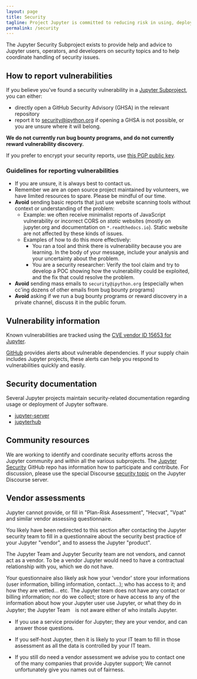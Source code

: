 ```yaml
---
layout: page
title: Security
tagline: Project Jupyter is committed to reducing risk in using, deploying, operating, or developing Jupyter software.
permalink: /security
---
```


The Jupyter Security Subproject exists to provide help and advice to Jupyter
users, operators, and developers on security topics and to help coordinate handling
of security issues.

## How to report vulnerabilities

If you believe you've found a security vulnerability in a [Jupyter Subproject](https://jupyter.org/governance/list_of_subprojects.html),
you can either:

 - directly open a GitHub Security Advisory (GHSA) in the relevant repository
 - report it to [security@ipython.org](mailto:security@ipython.org) if opening a GHSA is not possible, or you are unsure
   where it will belong.

**We do not currently run bug bounty programs, and do not currently reward
vulnerability discovery.**

If you prefer to encrypt your security reports, use [this PGP public key](assets/ipython_security.asc).

### Guidelines for reporting vulnerabilities

- If you are unsure, it is always best to contact us.
- Remember we are an open source project maintained by volunteers, we have limited resources to spare. Please be mindful of our time.
- **Avoid** sending basic reports that just use website scanning tools without context or understanding of the problem:
   - Example: we often receive minimalist reports of JavaScript vulnerability or incorrect CORS on
     _static_ websites (mostly on jupyter.org and documentation on `*.readthedocs.io`). Static website are not affected by these kinds of issues.
   - Examples of how to do this more effectively:
     - You ran a tool and think there is vulnerability because you are learning. In the body of your message, include your analysis and your uncertainty about the problem.
     - You are a security researcher: Verify the tool claim and try to develop
       a POC showing how the vulnerability could be exploited, and the fix that could resolve the problem.
- **Avoid** sending mass emails to `security@ipython.org` (especially when cc'ing dozens of other emails from bug bounty programs)
- **Avoid** asking if we run a bug bounty programs or reward discovery in a private channel, discuss it in the public forum.


## Vulnerability information

Known vulnerabilities are tracked using the [CVE vendor ID 15653 for Jupyter](https://www.cvedetails.com/vulnerability-list/vendor_id-15653/Jupyter.html).

[GitHub](https://docs.github.com/en/code-security/supply-chain-security/managing-vulnerabilities-in-your-projects-dependencies/about-alerts-for-vulnerable-dependencies) provides alerts about vulnerable dependencies.
If your supply chain includes Jupyter projects, these alerts can help you respond to vulnerabilities quickly and easily.

## Security documentation

Several Jupyter projects maintain security-related documentation regarding usage or deployment of
Jupyter software.

- [jupyter-server](https://jupyter-server.readthedocs.io/en/latest/operators/security.html)
- [jupyterhub](https://jupyterhub.readthedocs.io/en/stable/reference/websecurity.html)

## Community resources

We are working to identify and coordinate security efforts across the Jupyter community and within all the various subprojects.
The [Jupyter Security](https://github.com/jupyter/security) GitHub repo has information how to participate and contribute.
For discussion, please use the special Discourse [security topic](https://discourse.jupyter.org/c/special-topics/security/48) on the Jupyter Discourse server.

## Vendor assessments

Jupyter cannot provide, or fill in "Plan-Risk Assessment", "Hecvat", "Vpat" and
similar vendor assessing questionnaire.

You likely have been redirected to this section after contacting the  Jupyter
security team to fill in a questionnaire about the security best practice of your
Jupyter "vendor", and to assess the Jupyter "product".

The Jupyter Team and Jupyter Security team are not vendors, and cannot act as
a vendor. To be a vendor Jupyter would need to have a contractual relationship
with you, which we do not have.

Your questionnaire also likely ask how your 'vendor' store your informations
(user information, billing information, contact...); who has access to it; and
how they are vetted... etc. The Jupyter team does not have any contact or
billing information; nor do we collect; store or have access to any of the
information about how your Jupyter user use Jupyter, or what they do in Jupyter;
the Jupyter Team　is not aware either of who installs Jupyter.

 - If you use a service provider for Jupyter; they are your vendor, and can
   answer those questions.

 - If you self-host Jupyter, then it is likely to your IT team to fill in those
   assessment as all the data is controlled by your IT team.

 - If you still do need a vendor assessment we advise you to contact one of the
   many companies that provide Jupyter support; We cannot unfortunately give you
   names out of fairness.


